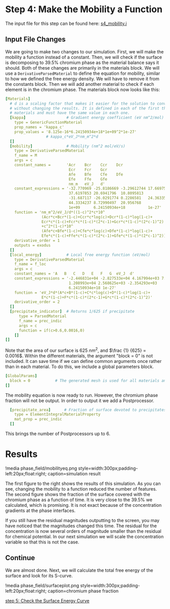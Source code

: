 # Step 4: Make the Mobility a Function

The input file for this step can be found here: [s4_mobility.i](https://github.com/idaholab/moose/blob/devel/modules/phase_field/tutorials/spinodal_decomposition/s4_mobility.i)

## Input File Changes

We are going to make two changes to our simulation. First, we will make the mobility a function instead of a constant. Then, we will check if the surface is decomposing to 39.5% chromium phase as the material balance says it should. Both of these changes are primarily in the materials block. We will use a `DerivativeParsedMaterial` to define the equation for mobility, similar to how we defined the free energy density. We will have to remove it from the constants block. Then we will add another material to check if each element is in the chromium phase. The materials block now looks like this:

```yaml
[Materials]
  # d is a scaling factor that makes it easier for the solution to converge
  # without changing the results. It is defined in each of the first three
  # materials and must have the same value in each one.
  [kappa]                  # Gradient energy coefficient (eV nm^2/mol)
    type = GenericFunctionMaterial
    prop_names = 'kappa_c'
    prop_values = '8.125e-16*6.24150934e+18*1e+09^2*1e-27'
                  # kappa_c*eV_J*nm_m^2*d
  []
  [mobility]               # Mobility (nm^2 mol/eV/s)
    type = DerivativeParsedMaterial
    f_name = M
    args = c
    constant_names =       'Acr    Bcr    Ccr    Dcr
                            Ecr    Fcr    Gcr
                            Afe    Bfe    Cfe    Dfe
                            Efe    Ffe    Gfe
                            nm_m   eV_J   d'
    constant_expressions = '-32.770969 -25.8186669 -3.29612744 17.669757
                            37.6197853 20.6941796  10.8095813
                            -31.687117 -26.0291774 0.2286581   24.3633544
                            44.3334237 8.72990497  20.956768
                            1e+09      6.24150934e+18          1e-27'
    function = 'nm_m^2/eV_J/d*((1-c)^2*c*10^
                (Acr*c+Bcr*(1-c)+Ccr*c*log(c)+Dcr*(1-c)*log(1-c)+
                Ecr*c*(1-c)+Fcr*c*(1-c)*(2*c-1)+Gcr*c*(1-c)*(2*c-1)^2)
                +c^2*(1-c)*10^
                (Afe*c+Bfe*(1-c)+Cfe*c*log(c)+Dfe*(1-c)*log(1-c)+
                Efe*c*(1-c)+Ffe*c*(1-c)*(2*c-1)+Gfe*c*(1-c)*(2*c-1)^2))'
    derivative_order = 1
    outputs = exodus
  []
  [local_energy]           # Local free energy function (eV/mol)
    type = DerivativeParsedMaterial
    f_name = f_loc
    args = c
    constant_names = 'A   B   C   D   E   F   G  eV_J  d'
    constant_expressions = '-2.446831e+04 -2.827533e+04 4.167994e+03 7.052907e+03
                            1.208993e+04 2.568625e+03 -2.354293e+03
                            6.24150934e+18 1e-27'
    function = 'eV_J*d*(A*c+B*(1-c)+C*c*log(c)+D*(1-c)*log(1-c)+
                E*c*(1-c)+F*c*(1-c)*(2*c-1)+G*c*(1-c)*(2*c-1)^2)'
    derivative_order = 2
  []
  [precipitate_indicator]  # Returns 1/625 if precipitate
      type = ParsedMaterial
      f_name = prec_indic
      args = c
      function = if(c>0.6,0.0016,0)
    []
[]
```

Note that the area of our surface is 625 $nm^2$, and $\frac {1} {625} = 0.0016$. Within the different materials, the argument "block = 0" is not included. It can save time if we can define common arguments once rather than in each material. To do this, we include a global parameters block.

```yaml
[GlobalParams]
  block = 0           # The generated mesh is used for all materials and kernels
[]
```

The mobility equation is now ready to run. However, the chromium phase fraction will not be output. In order to output it we add a Postprocessor.

```yaml
  [precipitate_area]      # Fraction of surface devoted to precipitates
    type = ElementIntegralMaterialProperty
    mat_prop = prec_indic
  []
```

This brings the number of Postprocessors up to 6.

# Results

!media phase_field/mobilityeq.png  style=width:300px;padding-left:20px;float:right;
        caption=simulation result

The first figure to the right shows the results of this simulation. As you can see, changing the mobility to a function reduced the number of features. The second figure shows the fraction of the surface covered with the chromium phase as a function of time. It is very close to the 39.5% we calculated, which is promising. It is not exact because of the concentration gradients at the phase interfaces.

If you still have the residual magnitudes outputting to the screen, you may have noticed that the magnitudes changed this time. The residual for the concentration is now several orders of magnitude smaller than the residual for chemical potential. In our next simulation we will scale the concentration variable so that this is not the case.

## Continue

We are almost done. Next, we will calculate the total free energy of the surface and look for its S-curve.

!media phase_field/surfaceplot.png  style=width:300px;padding-left:20px;float:right;
                caption=chromium phase fraction

[step 5: Check the Surface Energy Curve](Step5.md)
